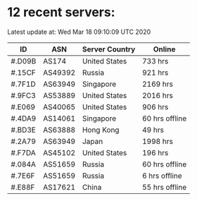 # 12 recent servers:

Latest update at: Wed Mar 18 09:10:09 UTC 2020

| ID | ASN | Server Country | Online |
| -- | --- | -------------- | ------ |
| #.D09B | AS174 | United States | 733 hrs |
| #.15CF | AS49392 | Russia | 921 hrs |
| #.7F1D | AS63949 | Singapore | 2169 hrs |
| #.9FC3 | AS53889 | United States | 2016 hrs |
| #.E069 | AS40065 | United States | 906 hrs |
| #.4DA9 | AS14061 | Singapore | 60 hrs offline |
| #.BD3E | AS63888 | Hong Kong | 49 hrs |
| #.2A79 | AS63949 | Japan | 1998 hrs |
| #.F7DA | AS45102 | United States | 196 hrs |
| #.084A | AS51659 | Russia | 60 hrs offline |
| #.7E6F | AS51659 | Russia | 6 hrs offline |
| #.E88F | AS17621 | China | 55 hrs offline |

